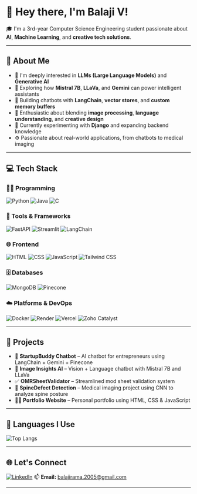 # 👋 Hey there, I'm Balaji V!

🎓 I'm a 3rd-year Computer Science Engineering student passionate about **AI**, **Machine Learning**, and **creative tech solutions**.

---

## 🧠 About Me

- 🤖 I'm deeply interested in **LLMs (Large Language Models)** and **Generative AI**
- 🧠 Exploring how **Mistral 7B**, **LLaVa**, and **Gemini** can power intelligent assistants
- 💬 Building chatbots with **LangChain**, **vector stores**, and **custom memory buffers**
- 🧠 Enthusiastic about blending **image processing**, **language understanding**, and **creative design**
- 🧪 Currently experimenting with **Django** and expanding backend knowledge
- ⚙️ Passionate about real-world applications, from chatbots to medical imaging

---

## 💻 Tech Stack

### 👨‍💻 Programming
![Python](https://img.shields.io/badge/-Python-3776AB?style=flat&logo=python&logoColor=white)
![Java](https://img.shields.io/badge/-Java-007396?style=flat&logo=java&logoColor=white)
![C](https://img.shields.io/badge/-C-00599C?style=flat&logo=c&logoColor=white)

### 🧰 Tools & Frameworks
![FastAPI](https://img.shields.io/badge/-FastAPI-009688?style=flat&logo=fastapi&logoColor=white)
![Streamlit](https://img.shields.io/badge/-Streamlit-FF4B4B?style=flat&logo=streamlit&logoColor=white)
![LangChain](https://img.shields.io/badge/-LangChain-333?style=flat&logo=chainlink&logoColor=white)

### 🌐 Frontend
![HTML](https://img.shields.io/badge/-HTML5-E34F26?style=flat&logo=html5&logoColor=white)
![CSS](https://img.shields.io/badge/-CSS3-1572B6?style=flat&logo=css3&logoColor=white)
![JavaScript](https://img.shields.io/badge/-JavaScript-F7DF1E?style=flat&logo=javascript&logoColor=black)
![Tailwind CSS](https://img.shields.io/badge/-Tailwind_CSS-38B2AC?style=flat&logo=tailwind-css&logoColor=white)

### 🗄️ Databases
![MongoDB](https://img.shields.io/badge/-MongoDB-47A248?style=flat&logo=mongodb&logoColor=white)
![Pinecone](https://img.shields.io/badge/-Pinecone-0A9396?style=flat&logo=data&logoColor=white)


### ☁️ Platforms & DevOps
![Docker](https://img.shields.io/badge/-Docker-2496ED?style=flat&logo=docker&logoColor=white)
![Render](https://img.shields.io/badge/-Render-46E3B7?style=flat&logo=render&logoColor=black)
![Vercel](https://img.shields.io/badge/-Vercel-000000?style=flat&logo=vercel&logoColor=white)
![Zoho Catalyst](https://img.shields.io/badge/-Zoho%20Catalyst-E9382D?style=flat&logo=zoho&logoColor=white)

---

## 🚀 Projects

- 💼 **StartupBuddy Chatbot** – AI chatbot for entrepreneurs using LangChain + Gemini + Pinecone
- 🧠 **Image Insights AI** – Vision + Language chatbot with Mistral 7B and LLaVa
- ✅ **OMRSheetValidator** – Streamlined mod sheet validation system
- 🩻 **SpineDefect Detection** – Medical imaging project using CNN to analyze spine posture
- 🧑‍💻 **Portfolio Website** – Personal portfolio using HTML, CSS & JavaScript

---

## 🧠 Languages I Use

![Top Langs](https://github-readme-stats.vercel.app/api/top-langs/?username=Balaji1472&layout=compact&theme=tokyonight)



---

## 🌐 Let's Connect

[![LinkedIn](https://img.shields.io/badge/LinkedIn-blue?style=flat&logo=linkedin)](https://www.linkedin.com/in/1472BalajiV/)
📫 **Email:** balajirama.2005@gmail.com

---

